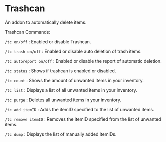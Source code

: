 # Trashcan

An addon to automatically delete items.

Trashcan Commands:

`/tc on/off` : Enabled or disable Trashcan.

`/tc trash on/off` : Enabled or disable auto deletion of trash items.

`/tc autoreport on/off` : Enabled or disable the report of automatic deletion.

`/tc status` : Shows if trashcan is enabled or disabled.

`/tc count` : Shows the amount of unwanted items in your inventory.

`/tc list` : Displays a list of all unwanted items in your inventory.

`/tc purge` : Deletes all unwanted items in your inventory.

`/tc add itemID` : Adds the itemID specified to the list of unwanted items.

`/tc remove itemID` : Removes the itemID specified from the list of unwanted items.

`/tc dump` : Displays the list of manually added itemIDs.


